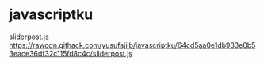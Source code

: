 # javascriptku
sliderpost.js https://rawcdn.githack.com/yusufajiib/javascriptku/64cd5aa0e1db933e0b53eace36df32c115fd8c4c/sliderpost.js

